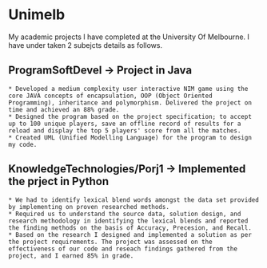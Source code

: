 # Unimelb
My academic projects I have completed at the University Of Melbourne. I have under taken 2 subejcts details as follows.

## ProgramSoftDevel -> Project in Java
    * Developed a medium complexity user interactive NIM game using the core JAVA concepts of encapsulation, OOP (Object Oriented Programming), inheritance and polymorphism. Delivered the project on time and achieved an 88% grade.
    * Designed the program based on the project specification; to accept up to 100 unique players, save an offline record of results for a reload and display the top 5 players' score from all the matches.
    * Created UML (Unified Modelling Language) for the program to design my code.
  
## KnowledgeTechnologies/Porj1 -> Implemented the prject in Python ##
    * We had to identify lexical blend words amongst the data set provided by implementing on proven researched methods. 
    * Required us to understand the source data, solution design, and research methodology in identifying the lexical blends and reported the finding methods on the basis of Accuracy, Precesion, and Recall. 
    * Based on the research I designed and implemented a solution as per the project requirements. The project was assessed on the effectiveness of our code and reseach findings gathered from the project, and I earned 85% in grade.
